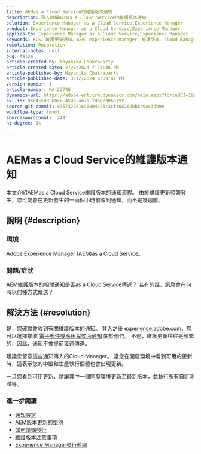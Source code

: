 ```yaml
---
title: AEMas a Cloud Service的維護版本通知
description: 深入瞭解AEMas a Cloud Service的維護版本通知
solution: Experience Manager as a Cloud Service,Experience Manager
product: Experience Manager as a Cloud Service,Experience Manager
applies-to: Experience Manager as a Cloud Service,Experience Manager
keywords: KCS、維護更新通知、AEM、experience manager、維護版本、cloud manager
resolution: Resolution
internal-notes: null
bug: false
article-created-by: Nayanika Chakravarty
article-created-date: 2/28/2024 7:15:38 PM
article-published-by: Nayanika Chakravarty
article-published-date: 3/12/2024 6:09:41 PM
version-number: 1
article-number: KA-23746
dynamics-url: https://adobe-ent.crm.dynamics.com/main.aspx?forceUCI=1&pagetype=entityrecord&etn=knowledgearticle&id=9576dbbf-6dd6-ee11-9079-6045bd0065f9
exl-id: 960455d3-68ec-45d0-ab7a-fd662306879f
source-git-commit: 835732791640004475c3cf468262bbbc9ac34b9e
workflow-type: tm+mt
source-wordcount: '248'
ht-degree: 1%

---
```


# AEMas a Cloud Service的維護版本通知


本文介紹AEMas a Cloud Service維護版本的通知流程。 由於維護更新頻繁發生，您可能會在更新發生的一兩個小時前收到通知，而不是幾週前。

## 說明 {#description}


### 環境

Adobe Experience Manager (AEM)as a Cloud Service。

### 問題/症狀

AEM維護版本的相關通知是否as a Cloud Service傳送？ 若有的話，訊息會在何時以何種方式傳送？


## 解決方法 {#resolution}


是，您確實會收到有關維護版本的通知。 登入之後 [experience.adobe.com](https://experience.adobe.com)，您可以選擇接收 [電子郵件或應用程式內通知](https://experienceleague.adobe.com/docs/experience-manager-cloud-service/content/implementing/using-cloud-manager/notifications.html?lang=en) 關於他們。 不過，維護更新往往是頻繁的，因此，通知不會提前幾週傳送。

建議您留意這些通知傳入的Cloud Manager。 當您在開發環境中看到可用的更新時，這表示您的中繼和生產執行個體也會出現更新。

一旦您看到可用更新，請讓其中一個開發環境更新至最新版本，並執行所有自訂測試等。

### 進一步閱讀

- [通知設定](https://experienceleague.adobe.com/docs/experience-manager-cloud-service/content/implementing/using-cloud-manager/notifications.html?lang=en#configuration)
- [AEM版本更新的型別](https://experienceleague.adobe.com/docs/experience-manager-cloud-service/content/implementing/deploying/aem-version-updates.html?lang=en#update-types)
- [如何準備發行](https://experienceleague.adobe.com/docs/experience-manager-cloud-service/content/release-notes/home.html?lang=en#how-to-prepare)
- [維護版本注意事項](https://experienceleague.adobe.com/docs/experience-manager-cloud-service/content/release-notes/maintenance/latest.html?lang=en)
- [Experience Manager發行藍圖](https://experienceleague.adobe.com/docs/experience-manager-release-information/aem-release-updates/update-releases-roadmap.html?lang=en#aem-as-cloud-service)
